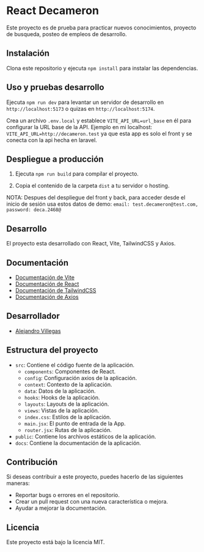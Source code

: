 # React Decameron

Este proyecto es de prueba para practicar nuevos conocimientos, proyecto de busqueda, posteo de empleos de desarrollo.

## Instalación

Clona este repositorio y ejecuta `npm install` para instalar las dependencias.

## Uso y pruebas desarrollo

Ejecuta `npm run dev` para levantar un servidor de desarrollo en `http://localhost:5173` o quizas en `http://localhost:5174`.

Crea un archivo `.env.local` y establece `VITE_API_URL=url_base` en él para configurar la URL base de la API. Ejemplo en mi localhost: `VITE_API_URL=http://decameron.test` ya que esta app es solo el front y se conecta con la api hecha en laravel.

## Despliegue a producción

1. Ejecuta `npm run build` para compilar el proyecto.

2. Copia el contenido de la carpeta `dist` a tu servidor o hosting.

NOTA: Despues del despliegue del front y back, para acceder desde el inicio de sesión usa estos datos de demo: `email: test.decameron@test.com, password: deca.2468@`

## Desarrollo

El proyecto esta desarrollado con React, Vite, TailwindCSS y Axios.

## Documentación

- [Documentación de Vite](https://vitejs.dev/guide/api-plugin.html)
- [Documentación de React](https://reactjs.org/docs/getting-started.html)
- [Documentación de TailwindCSS](https://tailwindcss.com/docs/installation)
- [Documentación de Axios](https://axios-http.com/docs/intro)

## Desarrollador

- [Alejandro Villegas](https://github.com/Alekuoshu)

## Estructura del proyecto

- `src`: Contiene el código fuente de la aplicación.
  - `components`: Componentes de React.
  - `config`: Configuración axios de la aplicación.
  - `context`: Contexto de la aplicación.
  - `data`: Datos de la aplicación.
  - `hooks`: Hooks de la aplicación.
  - `layouts`: Layouts de la aplicación.
  - `views`: Vistas de la aplicación.
  - `index.css`: Estilos de la aplicación.
  - `main.jsx`: El punto de entrada de la App.
  - `router.jsx`: Rutas de la aplicación.
- `public`: Contiene los archivos estáticos de la aplicación.
- `docs`: Contiene la documentación de la aplicación.

## Contribución

Si deseas contribuir a este proyecto, puedes hacerlo de las siguientes maneras:

- Reportar bugs o errores en el repositorio.
- Crear un pull request con una nueva característica o mejora.
- Ayudar a mejorar la documentación.

## Licencia

Este proyecto está bajo la licencia MIT.
